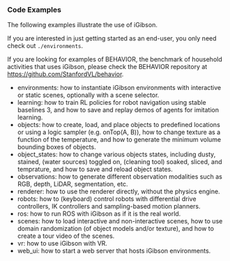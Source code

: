 ### Code Examples

The following examples illustrate the use of iGibson.

If you are interested in just getting started as an end-user, you only need check out `./environments`.

If you are looking for examples of BEHAVIOR, the benchmark of household activities that uses iGibson, please check the BEHAVIOR repository at https://github.com/StanfordVL/behavior.

- environments: how to instantiate iGibson environments with interactive or static scenes, optionally with a scene selector.
- learning: how to train RL policies for robot navigation using stable baselines 3, and how to save and replay demos of agents for imitation learning.
- objects: how to create, load, and place objects to predefined locations or using a logic sampler (e.g. onTop(A, B)), how to change texture as a function of the temperature, and how to generate the minimum volume bounding boxes of objects.
- object_states: how to change various objects states, including dusty, stained, (water sources) toggled on, (cleaning tool) soaked, sliced, and temprature, and how to save and reload object states.
- observations: how to generate different observation modalities such as RGB, depth, LiDAR, segmentation, etc.
- renderer: how to use the renderer directly, without the physics engine.
- robots: how to (keyboard) control robots with differential drive controllers, IK controllers and sampling-based motion planners.
- ros: how to run ROS with iGibson as if it is the real world.
- scenes: how to load interactive and non-interactive scenes, how to use domain randomization (of object models and/or texture), and how to create a tour video of the scenes.
- vr: how to use iGibson with VR.
- web_ui: how to start a web server that hosts iGibson environments.
